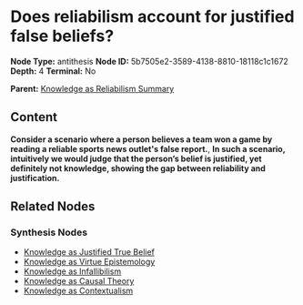 # Does reliabilism account for justified false beliefs?

**Node Type:** antithesis
**Node ID:** 5b7505e2-3589-4138-8810-18118c1c1672
**Depth:** 4
**Terminal:** No

**Parent:** [Knowledge as Reliabilism Summary](knowledge-as-reliabilism-summary-synthesis-a7e81b0d-a6ef-4f1a-9e2e-57947617f9ab.md)

## Content

**Consider a scenario where a person believes a team won a game by reading a reliable sports news outlet's false report.**, **In such a scenario, intuitively we would judge that the person’s belief is justified, yet definitely not knowledge, showing the gap between reliability and justification.**

## Related Nodes

### Synthesis Nodes

- [Knowledge as Justified True Belief](knowledge-as-justified-true-belief-synthesis-62a1fd1e-fa85-4698-a028-2ffb9517d138.md)
- [Knowledge as Virtue Epistemology](knowledge-as-virtue-epistemology-synthesis-3ebd515c-294d-4fd6-8123-3b56f91e594f.md)
- [Knowledge as Infallibilism](knowledge-as-infallibilism-synthesis-d064e4a6-4498-43ff-b4f4-49aef3cb7246.md)
- [Knowledge as Causal Theory](knowledge-as-causal-theory-synthesis-d0c73c34-7223-4886-8d36-44a422530f78.md)
- [Knowledge as Contextualism](knowledge-as-contextualism-synthesis-a9bd7cf4-6388-4289-990f-f37946d030ae.md)

